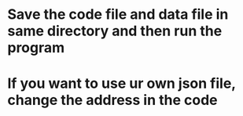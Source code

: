 # Save the code file and data file in same directory and then run the program
# If you want to use ur own json file, change the address in the code
